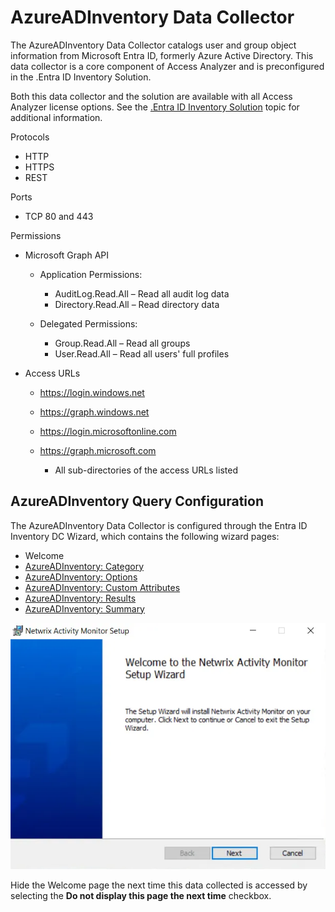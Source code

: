 # AzureADInventory Data Collector

The AzureADInventory Data Collector catalogs user and group object information from Microsoft Entra
ID, formerly Azure Active Directory. This data collector is a core component of Access Analyzer and
is preconfigured in the .Entra ID Inventory Solution.

Both this data collector and the solution are available with all Access Analyzer license options.
See the [.Entra ID Inventory Solution](../../../solutions/entraidinventory/overview.md) topic for
additional information.

Protocols

- HTTP
- HTTPS
- REST

Ports

- TCP 80 and 443

Permissions

- Microsoft Graph API

    - Application Permissions:

        - AuditLog.Read.All – Read all audit log data
        - Directory.Read.All – Read directory data

    - Delegated Permissions:

        - Group.Read.All – Read all groups
        - User.Read.All – Read all users' full profiles

- Access URLs

    - https://login.windows.net
    - https://graph.windows.net
    - https://login.microsoftonline.com
    - https://graph.microsoft.com

        - All sub-directories of the access URLs listed

## AzureADInventory Query Configuration

The AzureADInventory Data Collector is configured through the Entra ID Inventory DC Wizard, which
contains the following wizard pages:

- Welcome
- [AzureADInventory: Category](category.md)
- [AzureADInventory: Options](options.md)
- [AzureADInventory: Custom Attributes](customattributes.md)
- [AzureADInventory: Results](results.md)
- [AzureADInventory: Summary](summary.md)

![Entra ID Inventory Data Collector Wizard Welcome page](../../../../../../static/img/product_docs/activitymonitor/activitymonitor/install/welcome.webp)

Hide the Welcome page the next time this data collected is accessed by selecting the **Do not
display this page the next time** checkbox.
